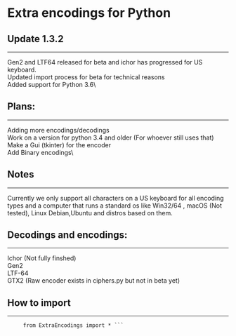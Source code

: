 # Extra encodings for Python 

## Update 1.3.2
----
Gen2 and LTF64 released for beta and ichor has progressed for US keyboard.\
Updated import process for beta for technical reasons\
Added support for Python 3.6\


## Plans:
----
Adding more encodings/decodings\
Work on a version for python 3.4 and older (For whoever still uses that)\
Make a Gui (tkinter) for the encoder\
Add Binary encodings\


## Notes
----
Currently we only support all characters on a US keyboard for all encoding types and a computer that runs a standard os like Win32/64 , macOS (Not tested), Linux Debian,Ubuntu and distros based on them.

## Decodings and encodings:
----
Ichor (Not fully finshed)\
Gen2\
LTF-64\
GTX2 (Raw encoder exists in ciphers.py but not in beta yet)

## How to import
----
```import extra_Encodings.extra_Encodings_pkg as ExtraEncodings
     from ExtraEncodings import * ```
 